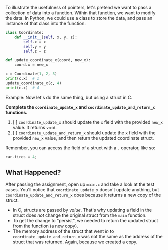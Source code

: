 To illustrate the usefulness of pointers, let's pretend we want to pass a collection of data into a function. Within that function, we want to modify the data. In Python, we could use a class to store the data, and pass an instance of that class into the function:

```python
class Coordinate:
    def __init__(self, x, y, z):
        self.x = x
        self.y = y
        self.z = z

def update_coordinate_x(coord, new_x):
    coord.x = new_x

c = Coordinate(1, 2, 3)
print(c.x)  # 1
update_coordinate_x(c, 4)
print(c.x)  # 4
```


Example:
Now let's do the same thing, but using a struct in C.

**Complete the `coordinate_update_x` and `coordinate_update_and_return_x` functions.**

1. [ ] `coordinate_update_x` should update the `x` field with the provided `new_x` value. It returns `void`.
2. [ ] `coordinate_update_and_return_x` should update the `x` field with the provided `new_x` value, and then return the updated coordinate struct.

Remember, you can access the field of a struct with a `.` operator, like so:

```c
car.tires = 4;
```

## What Happened?

After passing the assignment, open up `main.c` and take a look at the test cases. You'll notice that `coordinate_update_x` doesn't update anything, but `coordinate_update_and_return_x` does because it returns a new copy of the struct.

- In C, structs are passed by _value_. That's why updating a field in the struct does _not_ change the original struct from the `main` function.
- To get the change to "persist", we needed to return the updated struct from the function (a new copy).
- The memory address of the struct that went _in_ to `coordinate_update_and_return_x` was not the same as the address of the struct that was returned. Again, because we created a copy.